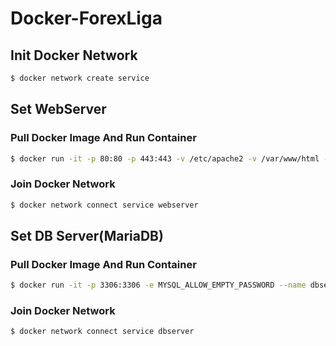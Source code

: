 # Docker-ForexLiga
## Init Docker Network
```sh
$ docker network create service
```

## Set WebServer
### Pull Docker Image And Run Container
```sh
$ docker run -it -p 80:80 -p 443:443 -v /etc/apache2 -v /var/www/html --name webserver forexliga/webserver
```
### Join Docker Network
```sh
$ docker network connect service webserver
```

## Set DB Server(MariaDB)
### Pull Docker Image And Run Container
```sh
$ docker run -it -p 3306:3306 -e MYSQL_ALLOW_EMPTY_PASSWORD --name dbserver mariadb
```
### Join Docker Network
```sh
$ docker network connect service dbserver
```
